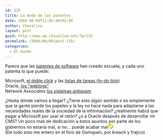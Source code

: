 ```yaml
---
id: 135
title: La moda de las patentes
date: 2004-06-09T11:02:40+02:00
author: Chavalina
layout: post
guid: http://www.wp.chavalina.net/?p=135
permalink: /2004/06/09/post-135/
categories:
  - El mundo
---
```

Parece que las <a href="http://www.chavalina.net/comentar.php?idpost=119" target="_blank">patentes de software</a> han creado escuela, y cada uno patenta lo que puede:

Microsoft, <a href="http://navegante2.elmundo.es/navegante/2004/06/03/weblog/1086295463.html" target="_blank">el doble click</a> y las <a href="http://www.hispamp3.com/noticias/noticia.php?noticia=20040609101710" target="_blank">listas de tareas (to-do lists)</a>  
Oracle, <a href="http://www.elmundo.es/navegante/2004/06/07/esociedad/1086607308.html" target="_blank">los "weblogs"<br /></a>Network Associates <a href="http://www.elmundo.es/navegante/2004/06/03/esociedad/1086259067.html" target="_blank">los sistemas antispam</a>

&iquest;Hasta dónde vamos a llegar? &iquest;Tiene esto alg&uacute;n sentido o es simplemente que la gente pierde los papeles y la ley no hace nada para adaptarse a las necesidades reales de la sociedad de la información? &iquest;realmente habrá que pagar a Microsoft por usar el ratón? &iquest;o a Oracle después de desarrollar mi CMS? Un poco más de dedicación a estos asuntos por parte de los gobiernos no estaría mal, si no… puede acabar mal<img src="/imagenes/emoticonos/pensativo.gif" alt="pensativo" width="16" height="16" />  
(De todo esto me entero en el foro de Gsmspain, por <span class="alguien">kreach</span> y <span class="alguien">frajico</span>)